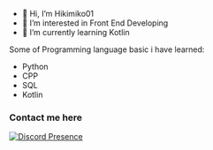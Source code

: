 * 👋 Hi, I’m Hikimiko01
* 👀 I’m interested in Front End Developing
* 🌱 I’m currently learning Kotlin

Some of Programming language basic i have learned:
  * Python
  * CPP
  * SQL
  * Kotlin

### Contact me here
[![Discord Presence](https://lanyard.cnrad.dev/api/376321010674171904)](https://discord.com/users/376321010674171904)
